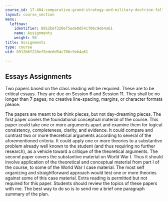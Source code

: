```yaml
---
course_id: 17-484-comparative-grand-strategy-and-military-doctrine-fall-2004
layout: course_section
menu:
  leftnav:
    identifier: 8912b6f220ef5ede0d54c706c9eb4a61
    name: Assignments
    weight: 50
title: Assignments
type: course
uid: 8912b6f220ef5ede0d54c706c9eb4a61

---
```


Essays Assignments
------------------

Two papers based on the class reading will be required. These are to be critical essays. They are due on Session 6 and Session 11. They shall be no longer than 7 pages; no creative line-spacing, margins, or character formats please.

The papers are meant to be think pieces, but not day-dreaming pieces. The first paper covers the foundational conceptual material of the course. This paper could take one or more arguments apart and examine them for logical consistency, completeness, clarity, and evidence. It could compare and contrast two or more theoretical arguments according to several of the aforementioned criteria. It could apply one or more theories to a substantive problem already well known to the student (and thus requiring no further research), as a vehicle toward a critique of the theoretical arguments. The second paper covers the substantive material on World War I. Thus it should involve application of the theoretical and conceptual material from part I of the course, to some of the World War I case material. The most self organizing and straightforward approach would test one or more theories against some of this case material. Extra reading is permitted but not required for this paper. Students should review the topics of these papers with me. The best way to do so is to send me a brief one paragraph summary of the plan.